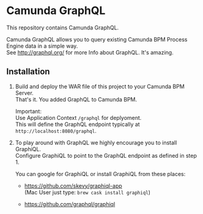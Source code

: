 Camunda GraphQL
===============

This repository contains Camunda GraphQL.

Camunda GraphQL allows you to query existing Camunda BPM Process Engine data in a simple way.<br> 
See http://graphql.org/ for more Info about GraphQL. It's amazing. 


Installation
------------

1. Build and deploy the WAR file of this project to your Camunda BPM Server.<br>
   That's it. You added GraphQL to Camunda BPM. 

   Important: <br>
   Use Application Context `/graphql` for deplyoment.<br>
   This will define the GraphQL endpoint typically at  `http://localhost:8080/graphql`.
   
2. To play around with GraphQL we highly encourage you to install GraphiQL.<br>
   Configure GraphiQL to point to the GraphQL endpoint as defined in step 1. 

   You can google for GraphiQL or install GraphiQL from these places: <br>
   * https://github.com/skevy/graphiql-app <br>
   (Mac User just type: `brew cask install graphiql`)<br>
   
   * https://github.com/graphql/graphiql
     


 
